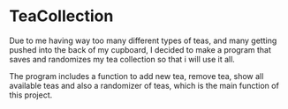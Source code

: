 # TeaCollection
Due to me having way too many different types of teas, and many getting pushed into the back of my cupboard, I decided to make a program that saves and randomizes my tea collection so that i will use it all.

The program includes a function to add new tea, remove tea, show all available teas and also a randomizer of teas, which is the main function of this project. 
